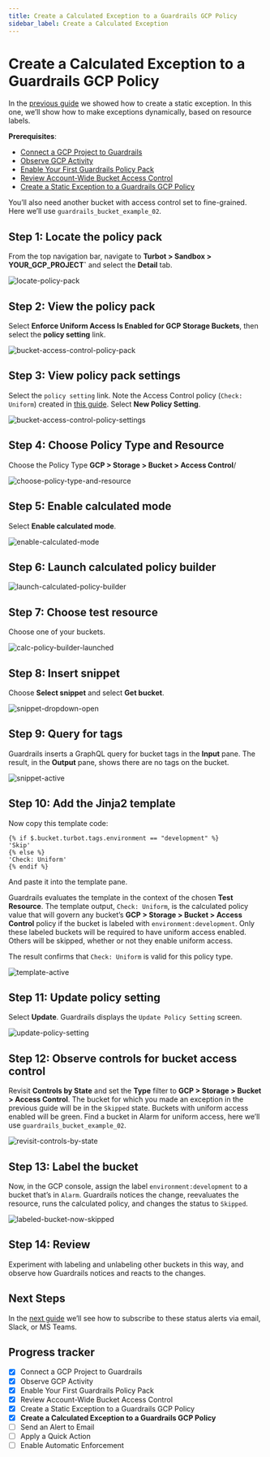 ```yaml
---
title: Create a Calculated Exception to a Guardrails GCP Policy
sidebar_label: Create a Calculated Exception
---
```



# Create a Calculated Exception to a Guardrails GCP Policy

In the [previous guide](guardrails/docs/runbooks/getting-started-gcp/create_static_exception) we showed how to create a static exception. In this one, we’ll show how to make exceptions dynamically, based on resource labels.

**Prerequisites**:   
  
- [Connect a GCP Project to Guardrails](/guardrails/docs/getting-started/getting-started-gcp/connect-a-project/)
- [Observe GCP Activity](/guardrails/docs/getting-started/getting-started-gcp/observe-gcp-activity/)
- [Enable Your First Guardrails Policy Pack](/guardrails/docs/getting-started/getting-started-gcp/enable-policy-pack/)
- [Review Account-Wide Bucket Access Control](/guardrails/docs/getting-started/getting-started-gcp/review-account-wide/)
- [Create a Static Exception to a Guardrails GCP Policy](/guardrails/docs/getting-started/getting-started-gcp/create-static-exception/)


You’ll also need another bucket with access control set to fine-grained. Here we’ll use `guardrails_bucket_example_02`.

## Step 1: Locate the policy pack

From the top navigation bar, navigate to **Turbot > Sandbox > YOUR_GCP_PROJECT`** and select the **Detail** tab.

<p><img alt="locate-policy-pack" src="/images/docs/guardrails/getting-started/getting-started-gcp/create-calculated-exception/locate-policy-pack.png"/></p>

## Step 2: View the policy pack

Select **Enforce Uniform Access Is Enabled for GCP Storage Buckets**, then select the **policy setting** link.

<p><img alt="bucket-access-control-policy-pack" src="/images/docs/guardrails/getting-started/getting-started-gcp/create-calculated-exception/bucket-access-control-policy-pack.png"/></p>

## Step 3: View policy pack settings

Select the `policy setting` link. Note the Access Control policy (`Check: Uniform`) created in [this guide](/guardrails/docs/getting-started/getting-started-gc[/enable-policy-pack). Select **New Policy Setting**.

<p><img alt="bucket-access-control-policy-settings" src="/images/docs/guardrails/getting-started/getting-started-gcp/create-calculated-exception/bucket-access-control-policy-settings.png"/></p>

## Step 4: Choose Policy Type and Resource

Choose the Policy Type **GCP > Storage > Bucket > Access Control**/

<p><img alt="choose-policy-type-and-resource" src="/images/docs/guardrails/getting-started/getting-started-gcp/create-calculated-exception/choose-policy-type-and-resource.png"/></p>

## Step 5: Enable calculated mode

Select **Enable calculated mode**.

<p><img alt="enable-calculated-mode" src="/images/docs/guardrails/getting-started/getting-started-gcp/create-calculated-exception/enable-calculated-mode.png"/></p>

## Step 6: Launch calculated policy builder

<p><img alt="launch-calculated-policy-builder" src="/images/docs/guardrails/getting-started/getting-started-gcp/create-calculated-exception/launch-calculated-policy-builder.png"/></p>

## Step 7: Choose test resource

Choose one of your buckets.

<p><img alt="calc-policy-builder-launched" src="/images/docs/guardrails/getting-started/getting-started-gcp/create-calculated-exception/calc-policy-builder-launched.png"/></p>

## Step 8: Insert snippet

Choose **Select snippet** and select **Get bucket**.

<p><img alt="snippet-dropdown-open" src="/images/docs/guardrails/getting-started/getting-started-gcp/create-calculated-exception/snippet-dropdown-open.png"/></p>

## Step 9: Query for tags

Guardrails inserts a GraphQL query for bucket tags in the **Input** pane. The result, in the **Output** pane, shows there are no tags on the bucket.  

<p><img alt="snippet-active" src="/images/docs/guardrails/getting-started/getting-started-gcp/create-calculated-exception/snippet-active.png"/></p>

## Step 10: Add the Jinja2 template

  
Now copy this template code:  
  
```nunjucks
{% if $.bucket.turbot.tags.environment == "development" %}
'Skip'
{% else %}
'Check: Uniform'
{% endif %}
```

And paste it into the template pane.

Guardrails evaluates the template in the context of the chosen **Test Resource**. The template output, `Check: Uniform`, is the calculated policy value that will govern any bucket’s **GCP > Storage > Bucket > Access Control** policy if the bucket is labeled with `environment:development`. Only these labeled buckets will be required to have uniform access enabled. Others will be skipped, whether or not they enable uniform access.  
  
The result confirms that `Check: Uniform` is valid for this policy type.  

<p><img alt="template-active" src="/images/docs/guardrails/getting-started/getting-started-gcp/create-calculated-exception/template-active.png"/></p>

## Step 11: Update policy setting  
  
Select **Update**. Guardrails displays the `Update Policy Setting` screen.  

<p><img alt="update-policy-setting" src="/images/docs/guardrails/getting-started/getting-started-gcp/create-calculated-exception/update-policy-setting.png"/></p>


## Step 12: Observe controls for bucket access control

Revisit **Controls by State** and set the **Type** filter to **GCP > Storage > Bucket > Access Control**. The bucket for which you made an exception in the previous guide will be in the `Skipped` state. Buckets with uniform access enabled will be green. Find a bucket in Alarm for uniform access, here we’ll use `guardrails_bucket_example_02`.

<p><img alt="revisit-controls-by-state" src="/images/docs/guardrails/getting-started/getting-started-gcp/create-calculated-exception/revisit-controls-by-state.png"/></p>

## Step 13: Label the bucket

Now, in the GCP console, assign the label `environment:development` to a bucket that’s in `Alarm`. Guardrails notices the change, reevaluates the resource, runs the calculated policy, and changes the status to `Skipped`.  

<p><img alt="labeled-bucket-now-skipped" src="/images/docs/guardrails/getting-started/getting-started-gcp/create-calculated-exception/labeled-bucket-now-skipped.png"/></p>

## Step 14: Review

Experiment with labeling and unlabeling other buckets in this way, and observe how Guardrails notices and reacts to the changes. 

## Next Steps

In the [next guide](/guardrails/docs/getting-started/getting-started-gcp/send-alert-to-email) we’ll see how to subscribe to these status alerts via email, Slack, or MS Teams. 


## Progress tracker

- [x] Connect a GCP Project to Guardrails
- [x] Observe GCP Activity
- [x] Enable Your First Guardrails Policy Pack
- [x] Review Account-Wide Bucket Access Control
- [x] Create a Static Exception to a Guardrails GCP Policy
- [x] **Create a Calculated Exception to a Guardrails GCP Policy**
- [ ] Send an Alert to Email
- [ ] Apply a Quick Action
- [ ] Enable Automatic Enforcement
